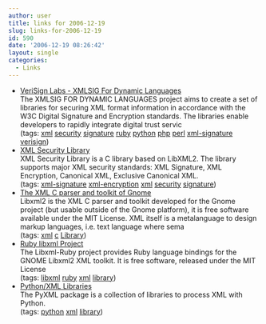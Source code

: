 ```yaml
---
author: user
title: links for 2006-12-19
slug: links-for-2006-12-19
id: 590
date: '2006-12-19 08:26:42'
layout: single
categories:
  - Links
---
```


*   [VeriSign Labs - XMLSIG For Dynamic Languages](http://xmlsig.sourceforge.net/)  
    The XMLSIG FOR DYNAMIC LANGUAGES project aims to create a set of libraries for securing XML format information in accordance with the W3C Digital Signature and Encryption standards. The libraries enable developers to rapidly integrate digital trust servic  
    (tags: [xml](http://del.icio.us/superpat/xml) [security](http://del.icio.us/superpat/security) [signature](http://del.icio.us/superpat/signature) [ruby](http://del.icio.us/superpat/ruby) [python](http://del.icio.us/superpat/python) [php](http://del.icio.us/superpat/php) [perl](http://del.icio.us/superpat/perl) [xml-signature](http://del.icio.us/superpat/xml-signature) [verisign](http://del.icio.us/superpat/verisign))  
*   [XML Security Library](http://www.aleksey.com/xmlsec/)  
    XML Security Library is a C library based on LibXML2\. The library supports major XML security standards: XML Signature, XML Encryption, Canonical XML, Exclusive Canonical XML.  
    (tags: [xml-signature](http://del.icio.us/superpat/xml-signature) [xml-encryption](http://del.icio.us/superpat/xml-encryption) [xml](http://del.icio.us/superpat/xml) [security](http://del.icio.us/superpat/security) [signature](http://del.icio.us/superpat/signature))  
*   [The XML C parser and toolkit of Gnome](http://xmlsoft.org/)  
    Libxml2 is the XML C parser and toolkit developed for the Gnome project (but usable outside of the Gnome platform), it is free software available under the MIT License. XML itself is a metalanguage to design markup languages, i.e. text language where sema  
    (tags: [xml](http://del.icio.us/superpat/xml) [c](http://del.icio.us/superpat/c) [Library](http://del.icio.us/superpat/Library))  
*   [Ruby libxml Project](http://libxml.rubyforge.org/)  
    The Libxml-Ruby project provides Ruby language bindings for the GNOME Libxml2 XML toolkit. It is free software, released under the MIT License  
    (tags: [libxml](http://del.icio.us/superpat/libxml) [ruby](http://del.icio.us/superpat/ruby) [xml](http://del.icio.us/superpat/xml) [library](http://del.icio.us/superpat/library))  
*   [Python/XML Libraries](http://pyxml.sourceforge.net/)  
    The PyXML package is a collection of libraries to process XML with Python.  
    (tags: [python](http://del.icio.us/superpat/python) [xml](http://del.icio.us/superpat/xml) [library](http://del.icio.us/superpat/library))  
